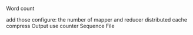 Word count

add those configure:
the number of mapper and reducer 
distributed cache
compress Output
use counter
Sequence File



